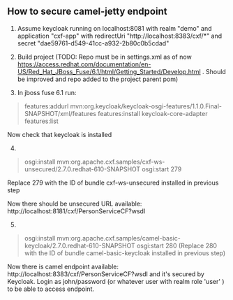 How to secure camel-jetty endpoint
----------------------------------
1) Assume keycloak running on localhost:8081 with realm "demo" and application "cxf-app" with redirectUri "http://localhost:8383/cxf/*" and secret "dae59761-d549-41cc-a932-2b80c0b5cdad"

2) Build project    (TODO: Repo must be in settings.xml as of now https://access.redhat.com/documentation/en-US/Red_Hat_JBoss_Fuse/6.1/html/Getting_Started/Develop.html . 
Should be improved and repo added to the project parent pom)

3) In jboss fuse 6.1 run:

> features:addurl mvn:org.keycloak/keycloak-osgi-features/1.1.0.Final-SNAPSHOT/xml/features
> features:install keycloak-core-adapter
> features:list 

Now check that keycloak is installed

4)
> osgi:install mvn:org.apache.cxf.samples/cxf-ws-unsecured/2.7.0.redhat-610-SNAPSHOT
> osgi:start 279 

Replace 279 with the ID of bundle cxf-ws-unsecured installed in previous step

Now there should be unsecured URL available: http://localhost:8181/cxf/PersonServiceCF?wsdl

5) 

> osgi:install mvn:org.apache.cxf.samples/camel-basic-keycloak/2.7.0.redhat-610-SNAPSHOT
> osgi:start 280 (Replace 280 with the ID of bundle camel-basic-keycloak installed in previous step)

Now there is camel endpoint available: http://localhost:8383/cxf/PersonServiceCF?wsdl
and it's secured by Keycloak. Login as john/password (or whatever user with realm role 'user' ) to be able to access endpoint.


